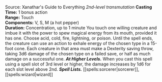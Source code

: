 Source: Xanathar's Guide to Everything
*2nd-level transmutation*
**Casting Time:** 1 bonus action  
**Range:** Touch  
**Components:** V, S, M (a hot pepper)  
**Duration:** Concentration, up to 1 minute
You touch one willing creature and imbue it with the power to spew magical energy from its mouth, provided it has one. Choose acid, cold, fire, lightning, or poison. Until the spell ends, the creature can use an action to exhale energy of the chosen type in a 15-foot cone. Each creature in that area must make a Dexterity saving throw, taking 3d6 damage of the chosen type on a failed save, or half as much damage on a successful one.
***At Higher Levels.*** When you cast this spell using a spell slot of 3rd level or higher, the damage increases by 1d6 for each slot level above 2nd.
***Spell Lists.*** [[spells:sorcerer|sorcerer]], [[spells:wizard|wizard]]
